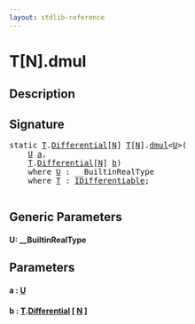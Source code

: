 ```yaml
---
layout: stdlib-reference
---
```


# T\[N\]\.dmul

## Description





## Signature 

<pre>
<span class='code_keyword'>static</span> <a href="../types/array-0/index#typeparam-T" class="code_type">T</a>.<a href="" class="code_type">Differential</a>[<a href="../types/array-0/index#decl-N" class="code_var">N</a>] <a href="../types/array-0/index#typeparam-T" class="code_type">T</a>[<a href="../types/array-0/index#decl-N" class="code_var">N</a>].<a href="dmul">dmul</a>&lt;<a href="dmul#typeparam-U" class="code_type">U</a>&gt;(
    <a href="dmul#typeparam-U" class="code_type">U</a> <a href="dmul#decl-a" class="code_param">a</a>,
    <a href="../types/array-0/index#typeparam-T" class="code_type">T</a>.<a href="" class="code_type">Differential</a>[<a href="../types/array-0/index#decl-N" class="code_var">N</a>] <a href="dmul#decl-b" class="code_param">b</a>)
    <span class='code_keyword'>where</span> <a href="dmul#typeparam-U" class="code_type">U</a> : __BuiltinRealType
    <span class='code_keyword'>where</span> <a href="../types/array-0/index#typeparam-T" class="code_type">T</a> : <a href="../interfaces/idifferentiable-01/index" class="code_type">IDifferentiable</a>;

</pre>

## Generic Parameters

####  <a id="typeparam-U"></a>U: \_\_BuiltinRealType

## Parameters

####  <a id="decl-a"></a>a  : [U](dmul#typeparam-U)
####  <a id="decl-b"></a>b  : [T](../types/array-0/index#typeparam-T)\.[Differential]() \[ [N](../types/array-0/index#decl-N) \]

